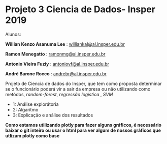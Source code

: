 # Projeto 3  Ciencia de Dados- Insper 2019

Alunos:

**Willian Kenzo Asanuma Lee** : williankal@al.insper.edu.br

**Ramon Menegatto** : ramonmg@al.insper.edu.br

**Antonio Vieira Fuziy** : antoniovf@al.insper.edu.br

**André Barone Rocco** : andrebr@al.insper.edu.br

Projeto de Ciencia de dados do Insper, que tem como proposta determinar se o funcionário poderá vir a sair da empresa ou não utilizando como metódos, *random-forest*, *regressão logística* , *SVM*

* 1: Análise explorátoria
* 2: Algaritmo 
* 3: Explicação e análise dos resultados

**Como estamos utilizando plotly para fazer alguns gráficos, é necessário baixar o git inteiro ou usar o html para ver algum de nossos gráficos que utlizam plotly como base**

